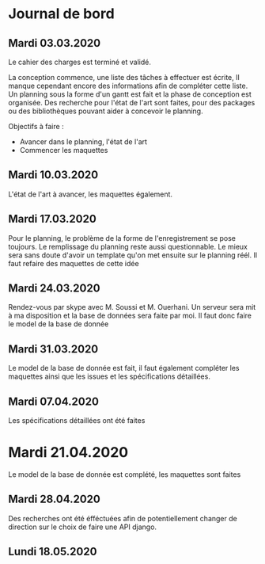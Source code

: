 # Journal de bord

## Mardi 03.03.2020

Le cahier des charges est terminé et validé.

La conception commence, une liste des tâches à effectuer est écrite, Il manque cependant encore des informations afin de compléter cette liste. Un planning sous la forme d'un gantt est fait et la phase de conception est organisée. Des recherche pour l'état de l'art sont faites, pour des packages ou des bibliothèques pouvant aider à concevoir le planning. 

Objectifs à faire :
* Avancer dans le planning, l'état de l'art
* Commencer les maquettes

## Mardi 10.03.2020

L'état de l'art à avancer, les maquettes également.

## Mardi 17.03.2020

Pour le planning, le problème de la forme de l'enregistrement se pose toujours. Le remplissage du planning reste aussi questionnable. Le mieux sera sans doute d'avoir un template qu'on met ensuite sur le planning réél. Il faut refaire des maquettes de cette idée

## Mardi 24.03.2020

Rendez-vous par skype avec M. Soussi et M. Ouerhani. Un serveur sera mit à ma disposition et la base de données sera faite par moi. Il faut donc faire le model de la base de donnée

## Mardi 31.03.2020

Le model de la base de donnée est fait, il faut également compléter les maquettes ainsi que les issues et les spécifications détaillées.

## Mardi 07.04.2020

Les spécifications détaillées ont été faites

# Mardi 21.04.2020

Le model de la base de donnée est complété, les maquettes sont faites

## Mardi 28.04.2020

Des recherches ont été éfféctuées afin de potentiellement changer de direction sur le choix de faire une API django.

## Lundi 18.05.2020

